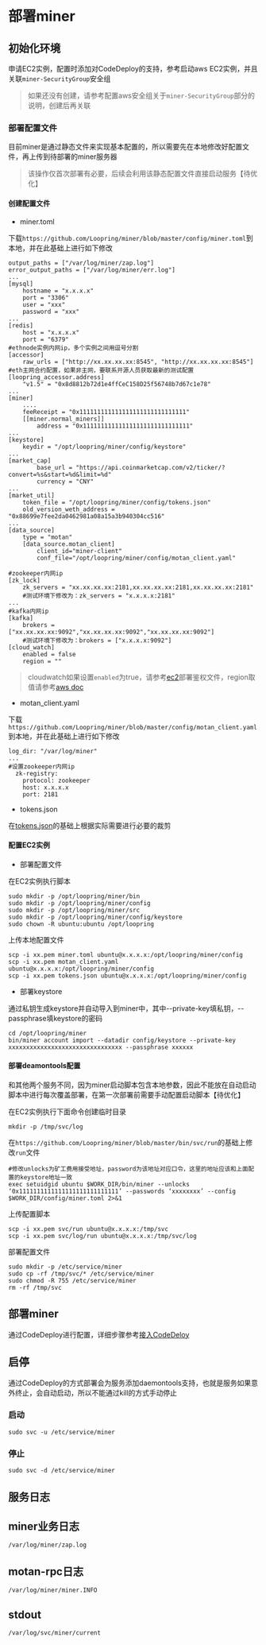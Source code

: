 # 部署miner

## 初始化环境

申请EC2实例，配置时添加对CodeDeploy的支持，参考启动aws EC2实例，并且关联`miner-SecurityGroup`安全组

> 如果还没有创建，请参考配置aws安全组关于`miner-SecurityGroup`部分的说明，创建后再关联

### 部署配置文件
目前miner是通过静态文件来实现基本配置的，所以需要先在本地修改好配置文件，再上传到待部署的miner服务器

> 该操作仅首次部署有必要，后续会利用该静态配置文件直接启动服务【待优化】

#### 创建配置文件
* miner.toml

下载`https://github.com/Loopring/miner/blob/master/config/miner.toml`到本地，并在此基础上进行如下修改
```
output_paths = ["/var/log/miner/zap.log"]
error_output_paths = ["/var/log/miner/err.log"]
...
[mysql]
    hostname = "x.x.x.x"
    port = "3306"
    user = "xxx"
    password = "xxx"
...
[redis]
    host = "x.x.x.x"
    port = "6379"
#ethnode实例内网ip，多个实例之间用逗号分割
[accessor]
    raw_urls = ["http://xx.xx.xx.xx:8545", "http://xx.xx.xx.xx:8545"]
#eth主网合约配置，如果非主网，要联系开源人员获取最新的测试配置
[loopring_accessor.address]
    "v1.5" = "0x8d8812b72d1e4ffCeC158D25f56748b7d67c1e78"
...
[miner]
    ....
    feeReceipt = "0x111111111111111111111111111111"
    [[miner.normal_miners]]
        address = "0x111111111111111111111111111111"
...
[keystore]
    keydir = "/opt/loopring/miner/config/keystore"
...
[market_cap]
        base_url = "https://api.coinmarketcap.com/v2/ticker/?convert=%s&start=%d&limit=%d"
        currency = "CNY"
...
[market_util]
    token_file = "/opt/loopring/miner/config/tokens.json"
    old_version_weth_address = "0x88699e7fee2da0462981a08a15a3b940304cc516"
...
[data_source]
    type = "motan"
    [data_source.motan_client]
        client_id="miner-client"
        conf_file="/opt/loopring/miner/config/motan_client.yaml"

#zookeeper内网ip
[zk_lock]
    zk_servers = "xx.xx.xx.xx:2181,xx.xx.xx.xx:2181,xx.xx.xx.xx:2181"
    #测试环境下修改为：zk_servers = "x.x.x.x:2181"
...
#kafka内网ip
[kafka]
    brokers = ["xx.xx.xx.xx:9092","xx.xx.xx.xx:9092","xx.xx.xx.xx:9092"]
    #测试环境下修改为：brokers = ["x.x.x.x:9092"]
[cloud_watch]
    enabled = false
    region = ""
```

> cloudwatch如果设置`enabled`为true，请参考[ec2](new_ec2_cn.md)部署鉴权文件，region取值请参考[aws doc](https://docs.aws.amazon.com/zh_cn/AWSEC2/latest/UserGuide/using-regions-availability-zones.html)

* motan_client.yaml

下载`https://github.com/Loopring/miner/blob/master/config/motan_client.yaml`到本地，并在此基础上进行如下修改
```
log_dir: "/var/log/miner"
...
#设置zookeeper内网ip
  zk-registry:
    protocol: zookeeper
    host: x.x.x.x
    port: 2181
```
* tokens.json

在[tokens.json](tokens_main.md)的基础上根据实际需要进行必要的裁剪

#### 配置EC2实例
* 部署配置文件

在EC2实例执行脚本
```
sudo mkdir -p /opt/loopring/miner/bin
sudo mkdir -p /opt/loopring/miner/config
sudo mkdir -p /opt/loopring/miner/src
sudo mkdir -p /opt/loopring/miner/config/keystore
sudo chown -R ubuntu:ubuntu /opt/loopring
```
上传本地配置文件
```
scp -i xx.pem miner.toml ubuntu@x.x.x.x:/opt/loopring/miner/config
scp -i xx.pem motan_client.yaml ubuntu@x.x.x.x:/opt/loopring/miner/config
scp -i xx.pem tokens.json ubuntu@x.x.x.x:/opt/loopring/miner/config
```
* 部署keystore

通过私钥生成keystore并自动导入到miner中，其中--private-key填私钥，--passphrase填keystore的密码
```
cd /opt/loopring/miner
bin/miner account import --datadir config/keystore --private-key xxxxxxxxxxxxxxxxxxxxxxxxxxxxxxxx --passphrase xxxxxx
```

#### 部署deamontools配置

和其他两个服务不同，因为miner启动脚本包含本地参数，因此不能放在自动启动脚本中进行每次覆盖部署，在第一次部署前需要手动配置启动脚本【待优化】

在EC2实例执行下面命令创建临时目录

`mkdir -p /tmp/svc/log`

在`https://github.com/Loopring/miner/blob/master/bin/svc/run`的基础上修改`run`文件

```
#修改unlocks为矿工费用接受地址，password为该地址对应口令，这里的地址应该和上面配置的keystore地址一致
exec setuidgid ubuntu $WORK_DIR/bin/miner --unlocks ‘0x1111111111111111111111111111’ --passwords ‘xxxxxxxx’ --config $WORK_DIR/config/miner.toml 2>&1
```
上传配置脚本
```
scp -i xx.pem svc/run ubuntu@x.x.x.x:/tmp/svc
scp -i xx.pem svc/log/run ubuntu@x.x.x.x:/tmp/svc/log
```
部署配置文件
```
sudo mkdir -p /etc/service/miner
sudo cp -rf /tmp/svc/* /etc/service/miner
sudo chmod -R 755 /etc/service/miner
rm -rf /tmp/svc
```
## 部署miner
通过CodeDeploy进行配置，详细步骤参考[接入CodeDeloy](codedeploy_cn.md)

## 启停
通过CodeDeploy的方式部署会为服务添加daemontools支持，也就是服务如果意外终止，会自动启动，所以不能通过kill的方式手动停止

### 启动
`sudo svc -u /etc/service/miner`

### 停止
`sudo svc -d /etc/service/miner`

## 服务日志

## miner业务日志
`/var/log/miner/zap.log`

## motan-rpc日志
`/var/log/miner/miner.INFO`

## stdout
`/var/log/svc/miner/current`
